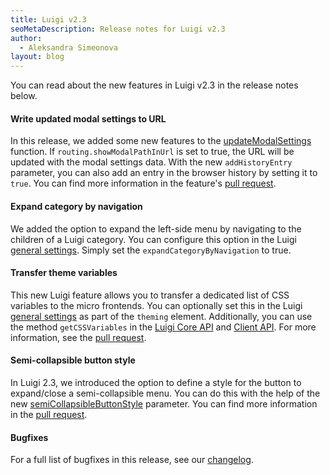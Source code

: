 ```yaml
---
title: Luigi v2.3
seoMetaDescription: Release notes for Luigi v2.3
author:
  - Aleksandra Simeonova
layout: blog
---
```


You can read about the new features in Luigi v2.3 in the release notes below.

<!-- Excerpt -->

#### Write updated modal settings to URL

In this release, we added some new features to the [updateModalSettings](https://docs.luigi-project.io/docs/luigi-client-api/?section=updatemodalsettings) function. If `routing.showModalPathInUrl` is set to true, the URL will be updated with the modal settings data. With the new `addHistoryEntry` parameter, you can also add an entry in the browser history by setting it to `true`.
You can find more information in the feature's [pull request](https://github.com/SAP/luigi/pull/3339).

#### Expand category by navigation

We added the option to expand the left-side menu by navigating to the children of a Luigi category. You can configure this option in the Luigi [general settings](https://docs.luigi-project.io/docs/general-settings). Simply set the `expandCategoryByNavigation` to true. 

#### Transfer theme variables

This new Luigi feature allows you to transfer a dedicated list of CSS variables to the micro frontends. You can optionally set this in the Luigi [general settings](https://docs.luigi-project.io/docs/general-settings?section=theming) as part of the `theming` element. Additionally, you can use the method `getCSSVariables` in the [Luigi Core API](https://docs.luigi-project.io/docs/luigi-core-api?section=getcssvariables) and [Client API](https://docs.luigi-project.io/docs/luigi-client-api?section=getcssvariables). For more information, see the [pull request](https://github.com/SAP/luigi/pull/3234).

#### Semi-collapsible button style

In Luigi 2.3, we introduced the option to define a style for the button to expand/close a semi-collapsible menu. You  can do this with the help of the new [semiCollapsibleButtonStyle](https://docs.luigi-project.io/docs/general-settings?section=semicollapsiblebuttonstyle) parameter. You can find more information in the [pull request](https://github.com/SAP/luigi/pull/3285).

#### Bugfixes

For a full list of bugfixes in this release, see our [changelog](https://github.com/SAP/luigi/blob/main/CHANGELOG.md).
